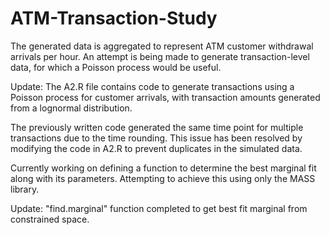 # ATM-Transaction-Study
The generated data is aggregated to represent ATM customer withdrawal arrivals per hour. An attempt is being made to generate transaction-level data, for which a Poisson process would be useful. 

Update: The A2.R file contains code to generate transactions using a Poisson process for customer arrivals, with transaction amounts generated from a lognormal distribution. 

The previously written code generated the same time point for multiple transactions due to the time rounding. This issue has been resolved by modifying the code in A2.R to prevent duplicates in the simulated data. 

Currently working on defining a function to determine the best marginal fit along with its parameters. Attempting to achieve this using only the MASS library.

Update: "find.marginal" function completed to get best fit marginal from constrained space.
